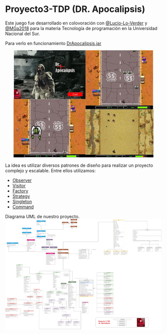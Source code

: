 # Proyecto3-TDP (DR. Apocalipsis)

Este juego fue desarrollado en colovoración con <a href="https://github.com/Lucio-Lo-Verde">@Lucio-Lo-Verder</a> y <a href="https://github.com/MGa2018">@MGa2018</a> para la materia Tecnología de programación en la Universidad Nacional del Sur.

Para verlo en funcionamiento <a href="https://github.com/santozzi/Proyecto3-TDP/blob/master/DrApocalipsis.jar">DrApocalipsis.jar</a>
<p align="center">
  <img src="https://github.com/santozzi/Proyecto3-TDP/blob/master/drApocalipsis.png" width="450" title="DrApocalipsisPicture">
  
</p>

La idea es utilizar diversos patrones de diseño para realizar un proyecto complejo y escalable. Entre ellos utilizamos:
<ul>
    <li><a href="https://refactoring.guru/es/design-patterns/observer">Observer</a></li>
    <li><a href="https://refactoring.guru/es/design-patterns/visitor">Visitor</a></li>
    <li> <a href="https://refactoring.guru/es/design-patterns/factory-method">Factory</li></a>
    <li><a href="https://refactoring.guru/es/design-patterns/strategy">Strategy</a></li>
    <li><a href="https://refactoring.guru/es/design-patterns/singleton">Singleton</a></li>
    <li><a href="https://refactoring.guru/es/design-patterns/command">Command</a></li>
  </ul>
Diagrama UML de nuestro proyecto.
 <img src="https://github.com/santozzi/Proyecto3-TDP/blob/master/Proyecto%203%20-TDP.png" width="1700" title="UML">
